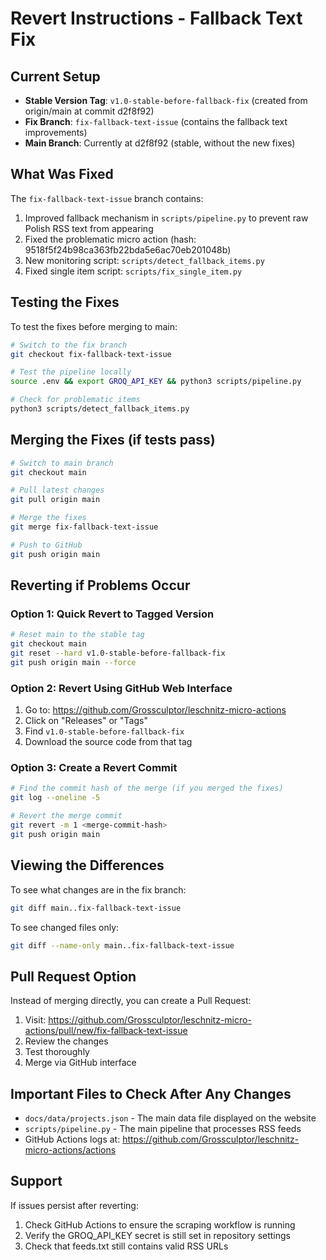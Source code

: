 # Revert Instructions - Fallback Text Fix

## Current Setup
- **Stable Version Tag**: `v1.0-stable-before-fallback-fix` (created from origin/main at commit d2f8f92)
- **Fix Branch**: `fix-fallback-text-issue` (contains the fallback text improvements)
- **Main Branch**: Currently at d2f8f92 (stable, without the new fixes)

## What Was Fixed
The `fix-fallback-text-issue` branch contains:
1. Improved fallback mechanism in `scripts/pipeline.py` to prevent raw Polish RSS text from appearing
2. Fixed the problematic micro action (hash: 9518f5f24b98ca363fb22bda5e6ac70eb201048b)
3. New monitoring script: `scripts/detect_fallback_items.py`
4. Fixed single item script: `scripts/fix_single_item.py`

## Testing the Fixes
To test the fixes before merging to main:
```bash
# Switch to the fix branch
git checkout fix-fallback-text-issue

# Test the pipeline locally
source .env && export GROQ_API_KEY && python3 scripts/pipeline.py

# Check for problematic items
python3 scripts/detect_fallback_items.py
```

## Merging the Fixes (if tests pass)
```bash
# Switch to main branch
git checkout main

# Pull latest changes
git pull origin main

# Merge the fixes
git merge fix-fallback-text-issue

# Push to GitHub
git push origin main
```

## Reverting if Problems Occur

### Option 1: Quick Revert to Tagged Version
```bash
# Reset main to the stable tag
git checkout main
git reset --hard v1.0-stable-before-fallback-fix
git push origin main --force
```

### Option 2: Revert Using GitHub Web Interface
1. Go to: https://github.com/Grossculptor/leschnitz-micro-actions
2. Click on "Releases" or "Tags"
3. Find `v1.0-stable-before-fallback-fix`
4. Download the source code from that tag

### Option 3: Create a Revert Commit
```bash
# Find the commit hash of the merge (if you merged the fixes)
git log --oneline -5

# Revert the merge commit
git revert -m 1 <merge-commit-hash>
git push origin main
```

## Viewing the Differences
To see what changes are in the fix branch:
```bash
git diff main..fix-fallback-text-issue
```

To see changed files only:
```bash
git diff --name-only main..fix-fallback-text-issue
```

## Pull Request Option
Instead of merging directly, you can create a Pull Request:
1. Visit: https://github.com/Grossculptor/leschnitz-micro-actions/pull/new/fix-fallback-text-issue
2. Review the changes
3. Test thoroughly
4. Merge via GitHub interface

## Important Files to Check After Any Changes
- `docs/data/projects.json` - The main data file displayed on the website
- `scripts/pipeline.py` - The main pipeline that processes RSS feeds
- GitHub Actions logs at: https://github.com/Grossculptor/leschnitz-micro-actions/actions

## Support
If issues persist after reverting:
1. Check GitHub Actions to ensure the scraping workflow is running
2. Verify the GROQ_API_KEY secret is still set in repository settings
3. Check that feeds.txt still contains valid RSS URLs